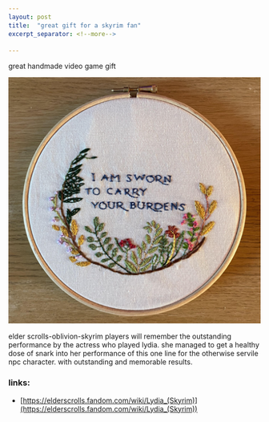 ```yaml
---
layout: post
title:  "great gift for a skyrim fan"
excerpt_separator: <!--more-->

---
```


great handmade video game gift
<!--more-->

![](/images/burdens.png)

elder scrolls-oblivion-skyrim players will remember the outstanding performance by the actress who played lydia. she managed to get a healthy dose of snark into her performance of this one line for the otherwise servile npc character. with outstanding and memorable results.

### links:

- [https://elderscrolls.fandom.com/wiki/Lydia_(Skyrim)](https://elderscrolls.fandom.com/wiki/Lydia_(Skyrim))